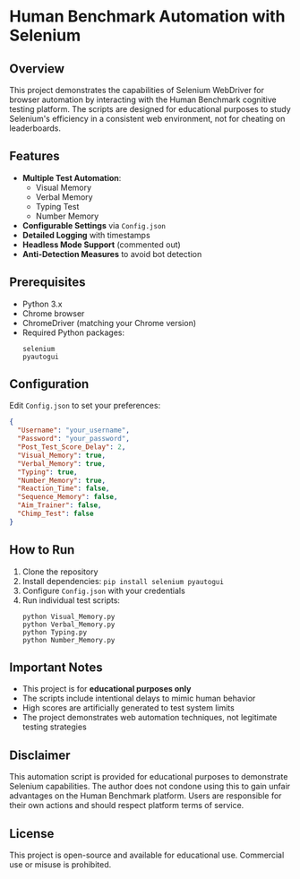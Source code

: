 # Human Benchmark Automation with Selenium

## Overview

This project demonstrates the capabilities of Selenium WebDriver for browser automation by interacting with the Human Benchmark cognitive testing platform. The scripts are designed for educational purposes to study Selenium's efficiency in a consistent web environment, not for cheating on leaderboards.

## Features

- **Multiple Test Automation**:
  - Visual Memory
  - Verbal Memory
  - Typing Test
  - Number Memory
- **Configurable Settings** via `Config.json`
- **Detailed Logging** with timestamps
- **Headless Mode Support** (commented out)
- **Anti-Detection Measures** to avoid bot detection

## Prerequisites

- Python 3.x
- Chrome browser
- ChromeDriver (matching your Chrome version)
- Required Python packages:
  ```
  selenium
  pyautogui
  ```

## Configuration

Edit `Config.json` to set your preferences:

```json
{
  "Username": "your_username",
  "Password": "your_password",
  "Post_Test_Score_Delay": 2,
  "Visual_Memory": true,
  "Verbal_Memory": true,
  "Typing": true,
  "Number_Memory": true,
  "Reaction_Time": false,
  "Sequence_Memory": false,
  "Aim_Trainer": false,
  "Chimp_Test": false
}
```

## How to Run

1. Clone the repository
2. Install dependencies: `pip install selenium pyautogui`
3. Configure `Config.json` with your credentials
4. Run individual test scripts:
   ```
   python Visual_Memory.py
   python Verbal_Memory.py
   python Typing.py
   python Number_Memory.py
   ```

## Important Notes

- This project is for **educational purposes only**
- The scripts include intentional delays to mimic human behavior
- High scores are artificially generated to test system limits
- The project demonstrates web automation techniques, not legitimate testing strategies

## Disclaimer

This automation script is provided for educational purposes to demonstrate Selenium capabilities. The author does not condone using this to gain unfair advantages on the Human Benchmark platform. Users are responsible for their own actions and should respect platform terms of service.

## License

This project is open-source and available for educational use. Commercial use or misuse is prohibited.